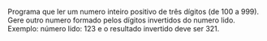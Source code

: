 Programa que ler um numero inteiro positivo de três dígitos (de 100 a 999). Gere outro numero formado pelos dígitos invertidos do numero lido. Exemplo: número lido: 123 e o resultado invertido deve ser 321.
